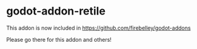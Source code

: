 # godot-addon-retile

This addon is now included in https://github.com/firebelley/godot-addons

Please go there for this addon and others!
